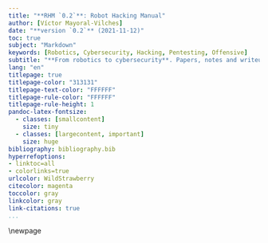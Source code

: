 ```yaml
---
title: "**RHM `0.2`**: Robot Hacking Manual"
author: [Víctor Mayoral-Vilches]
date: "**version `0.2`** (2021-11-12)"
toc: true
subject: "Markdown"
keywords: [Robotics, Cybersecurity, Hacking, Pentesting, Offensive]
subtitle: "**From robotics to cybersecurity**. Papers, notes and writeups from a journey into robot cybersecurity"
lang: "en"
titlepage: true
titlepage-color: "313131"
titlepage-text-color: "FFFFFF"
titlepage-rule-color: "FFFFFF"
titlepage-rule-height: 1
pandoc-latex-fontsize:
  - classes: [smallcontent]
    size: tiny
  - classes: [largecontent, important]
    size: huge
bibliography: bibliography.bib
hyperrefoptions:
- linktoc=all
- colorlinks=true
urlcolor: WildStrawberry
citecolor: magenta
toccolor: gray
linkcolor: gray
link-citations: true
...
```


<!-- here goes the index -->

\newpage
